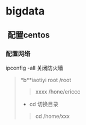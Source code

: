 # bigdata
##  配置centos
### 配置网络

ipconfig -all
关闭防火墙
> *b**iaotiyi
> root  /root
>  >xxxx   /hone/ericcc
> *  cd 切换目录
>   >cd /home/xxx

